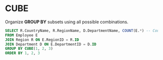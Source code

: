# CUBE
Organize **GROUP BY** subsets using all possible combinations.
```SQL
SELECT R.CountryName, R.RegionName, D.DepartmentName, COUNT(E.*) -- Count the total number of employees.
FROM Employee E
JOIN Region R ON E.RegionID = R.ID
JOIN Department D ON E.DepartmentID = D.ID
GROUP BY CUBE(1, 2, 3)
ORDER BY 1, 2, 3
```
